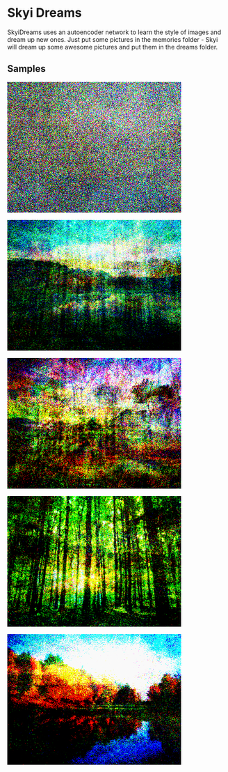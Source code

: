 # Skyi Dreams
SkyiDreams uses an autoencoder network to learn the style of images and
dream up new ones. Just put some pictures in the memories folder - Skyi
will dream up some awesome pictures and put them in the dreams folder.

## Samples
![dream 0](dreams/dream.0.png)

![dream 20](dreams/dream.20.png)

![dream 40](dreams/dream.40.png)

![dream 50](dreams/dream.50.png)

![dream 91](dreams/dream.91.png)
